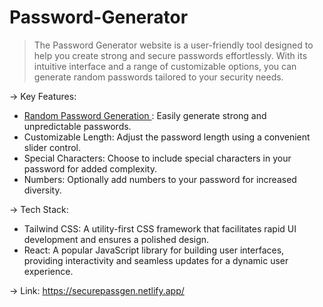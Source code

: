 # Password-Generator

> The Password Generator website is a user-friendly tool designed to help you create strong and secure passwords effortlessly. With its intuitive interface and a range of customizable options, you can generate 
> random passwords tailored to your security needs.

-> Key Features:

* <u>Random Password Generation </u>: Easily generate strong and unpredictable passwords.
* Customizable Length: Adjust the password length using a convenient slider control.
* Special Characters: Choose to include special characters in your password for added complexity.
* Numbers: Optionally add numbers to your password for increased diversity.

-> Tech Stack:

* Tailwind CSS: A utility-first CSS framework that facilitates rapid UI development and ensures a polished design.
* React: A popular JavaScript library for building user interfaces, providing interactivity and seamless updates for a dynamic user experience.

-> Link: https://securepassgen.netlify.app/

